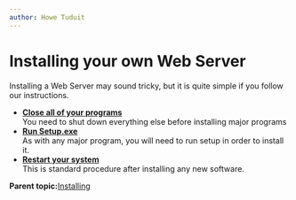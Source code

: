 ```yaml
---
author: Howe Tuduit
---
```


# Installing your own Web Server

Installing a Web Server may sound tricky, but it is quite simple if you follow our instructions.

-   **[Close all of your programs](ovb1613403601040.md)**  
You need to shut down everything else before installing major programs
-   **[Run Setup.exe](dur1613403601089.md)**  
As with any major program, you will need to run setup in order to install it.
-   **[Restart your system](iyg1613403601139.md)**  
This is standard procedure after installing any new software.

**Parent topic:**[Installing](dbq1613403600716.md)

